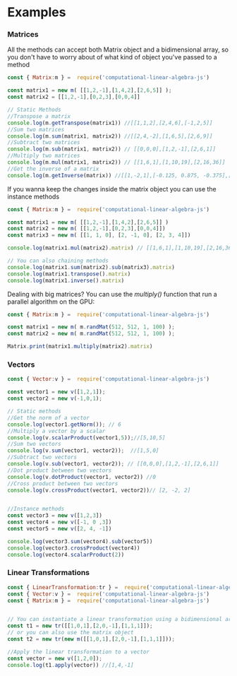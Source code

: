# Examples

### Matrices

All the methods can accept both Matrix object and a bidimensional array, so you don't have to worry about 
of what kind of object you've passed to a method


```javascript
const { Matrix:m } =  require('computational-linear-algebra-js')

const matrix1 = new m( [[1,2,-1],[1,4,2],[2,6,5]] );
const matrix2 = [[1,2,-1],[0,2,3],[0,0,4]]

// Static Methods
//Transpose a matrix
console.log(m.getTranspose(matrix1)) //[[1,1,2],[2,4,6],[-1,2,5]]
//Sum two matrices
console.log(m.sum(matrix1, matrix2)) //[[2,4,-2],[1,6,5],[2,6,9]]
//Subtract two matrices
console.log(m.sub(matrix1, matrix2)) // [[0,0,0],[1,2,-1],[2,6,1]]
//Multiply two matrices
console.log(m.mul(matrix1, matrix2)) // [[1,6,1],[1,10,19],[2,16,36]]
//Get the inverse of a matrix
console.log(m.getInverse(matrix)) //[[1,-2,1],[-0.125, 0.875, -0.375],[-0.25, -0.25, 0.25]]

```


If you wanna keep the changes inside the matrix object you can use the instance methods


```javascript
const { Matrix:m } =  require('computational-linear-algebra-js')

const matrix1 = new m( [[1,2,-1],[1,4,2],[2,6,5]] )
const matrix2 = new m( [[1,2,-1],[0,2,3],[0,0,4]])
const matrix3 = new m( [[1, 1, 0], [2, -1, 0], [2, 3, 4]])

console.log(matrix1.mul(matrix2).matrix) // [[1,6,1],[1,10,19],[2,16,36]]

// You can also chaining methods 
console.log(matrix1.sum(matrix2).sub(matrix3).matrix)
console.log(matrix1.transpose().matrix)
console.log(matrix1.inverse().matrix)

```


Dealing with big matrices? You can use the *multiply()* function that run a parallel algorithm on the GPU:


```javascript
const { Matrix:m } =  require('computational-linear-algebra-js')

const matrix1 = new m( m.randMat(512, 512, 1, 100) );
const matrix2 = new m( m.randMat(512, 512, 1, 100) );

Matrix.print(matrix1.multiply(matrix2).matrix)

```


### Vectors


```javascript
const { Vector:v } =  require('computational-linear-algebra-js')

const vector1 = new v([1,2,1]);
const vector2 = new v(-1,0,1);

// Static methods
//Get the norm of a vector
console.log(vector1.getNorm()); // 6
//Multiply a vector by a scalar
console.log(v.scalarProduct(vector1,5));//[5,10,5]
//Sum two vectors 
console.log(v.sum(vector1, vector2));  //[1,5,0]
//Subtract two vectors
console.log(v.sub(vector1, vector2)); // [[0,0,0],[1,2,-1],[2,6,1]]
//Dot product between two vectors
console.log(v.dotProduct(vector1, vector2)) //0
//Cross product between two vectors
console.log(v.crossProduct(vector1, vector2))// [2, -2, 2]


//Instance methods
const vector3 = new v([1,2,3])
const vector4 = new v([-1, 0 ,3])
const vector5 = new v([2, 4, -1])

console.log(vector3.sum(vector4).sub(vector5)) 
console.log(vector3.crossProduct(vector4))
console.log(vector4.scalarProduct(2))

```

### Linear Transformations


```javascript
const { LinearTransformation:tr } =  require('computational-linear-algebra-js')
const { Vector:v } =  require('computational-linear-algebra-js')
const { Matrix:m } =  require('computational-linear-algebra-js')


// You can instantiate a linear transformation using a bidimensional array
const t1 = new tr([[1,0,1],[2,0,-1],[1,1,1]]);  
// or you can also use the matrix object
const t2 = new tr(new m([[1,0,1],[2,0,-1],[1,1,1]])); 

//Apply the linear transformation to a vector
const vector = new v([1,2,0]);
console.log(t1.apply(vector)) //[1,4,-1]

```
